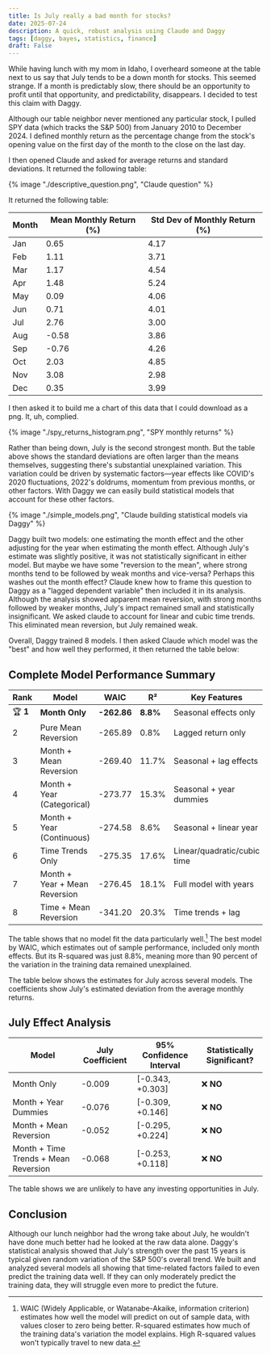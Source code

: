 ```yaml
---
title: Is July really a bad month for stocks?
date: 2025-07-24
description: A quick, robust analysis using Claude and Daggy
tags: [daggy, bayes, statistics, finance]
draft: False
---
```


While having lunch with my mom in Idaho, I overheard someone at the table next to us say that July tends to be a down month for stocks. This seemed strange. If a month is predictably slow, there should be an opportunity to profit until that opportunity, and predictability, disappears. I decided to test this claim with Daggy.

Although our table neighbor never mentioned any particular stock, I pulled SPY data (which tracks the S&P 500) from January 2010 to December 2024. I defined monthly return as the percentage change from the stock's opening value on the first day of the month to the close on the last day.

I then opened Claude and asked for average returns and standard deviations. It returned the following table:

{% image "./descriptive_question.png", "Claude question" %}

It returned the following table:

| Month | Mean Monthly Return (%) | Std Dev of Monthly Return (%) |
|-------|------------------------|-------------------------------|
| Jan   | 0.65                   | 4.17                          |
| Feb   | 1.11                   | 3.71                          |
| Mar   | 1.17                   | 4.54                          |
| Apr   | 1.48                   | 5.24                          |
| May   | 0.09                   | 4.06                          |
| Jun   | 0.71                   | 4.01                          |
| Jul   | 2.76                   | 3.00                          |
| Aug   | -0.58                  | 3.86                          |
| Sep   | -0.76                  | 4.26                          |
| Oct   | 2.03                   | 4.85                          |
| Nov   | 3.08                   | 2.98                          |
| Dec   | 0.35                   | 3.99                          |

I then asked it to build me a chart of this data that I could download as a png. It, uh, complied. 

{% image "./spy_returns_histogram.png", "SPY monthly returns" %}

Rather than being down, July is the second strongest month. But the table above shows the standard deviations are often larger than the means themselves, suggesting there's substantial unexplained variation. This variation could be driven by systematic factors—year effects like COVID's 2020 fluctuations, 2022's doldrums, momentum from previous months, or other factors. With Daggy we can easily build statistical models that account for these other factors.

{% image "./simple_models.png", "Claude building statistical models via Daggy" %}

Daggy built two models: one estimating the month effect and the other adjusting for the year when estimating the month effect. Although July's estimate was slightly positive, it was not statistically significant in either model. But maybe we have some "reversion to the mean", where strong months tend to be followed by weak months and vice-versa? Perhaps this washes out the month effect? Claude knew how to frame this question to Daggy as a "lagged dependent variable" then included it in its analysis. Although the analysis showed apparent mean reversion, with strong months followed by weaker months, July's impact remained small and statistically insignificant. We asked claude to account for linear and cubic time trends. This eliminated mean reversion, but July remained weak. 

Overall, Daggy trained 8 models. I then asked Claude which model was the "best" and how well they performed, it then returned the table below:

## Complete Model Performance Summary

| Rank | Model | WAIC | R² | Key Features | Winner? |
|------|-------|------|----|--------------|---------| 
| 🏆 **1** | **Month Only** | **-262.86** | **8.8%** | Seasonal effects only | ✅ **BEST** |
| 2 | Pure Mean Reversion | -265.89 | 0.8% | Lagged return only | ❌ |
| 3 | Month + Mean Reversion | -269.40 | 11.7% | Seasonal + lag effects | ❌ |
| 4 | Month + Year (Categorical) | -273.77 | 15.3% | Seasonal + year dummies | ❌ |
| 5 | Month + Year (Continuous) | -274.58 | 8.6% | Seasonal + linear year | ❌ |
| 6 | Time Trends Only | -275.35 | 17.6% | Linear/quadratic/cubic time | ❌ |
| 7 | Month + Year + Mean Reversion | -276.45 | 18.1% | Full model with years | ❌ |
| 8 | Time + Mean Reversion | -341.20 | 20.3% | Time trends + lag | ❌ |

The table shows that no model fit the data particularly well.[^model_evaluation] The best model by WAIC, which estimates out of sample performance, included only month effects. But its R-squared was just 8.8%, meaning more than 90 percent of the variation in the training data remained unexplained.

The table below shows the estimates for July across several models. The coefficients show July's estimated deviation from the average monthly returns.

## July Effect Analysis

| Model | July Coefficient | 95% Confidence Interval | Statistically Significant? |
|-------|-----------------|------------------------|---------------------------|
| Month Only | -0.009 | [-0.343, +0.303] | ❌ **NO** |
| Month + Year Dummies | -0.076 | [-0.309, +0.146] | ❌ **NO** |
| Month + Mean Reversion | -0.052 | [-0.295, +0.224] | ❌ **NO** |
| Month + Time Trends + Mean Reversion | -0.068 | [-0.253, +0.118] | ❌ **NO** |

The table shows we are unlikely to have any investing opportunities in July.

## Conclusion

Although our lunch neighbor had the wrong take about July, he wouldn't have done much better had he looked at the raw data alone. Daggy's statistical analysis showed that July's strength over the past 15 years is typical given random variation of the S&P 500's overall trend. We built and analyzed several models all showing that time-related factors failed to even predict the training data well. If they can only moderately predict the training data, they will struggle even more to predict the future.


[^model_evaluation]: WAIC (Widely Applicable, or Watanabe-Akaike, information criterion) estimates how well the model will predict on out of sample data, with values closer to zero being better. R-squared estimates how much of the training data's variation the model explains. High R-squared values won't typically travel to new data.